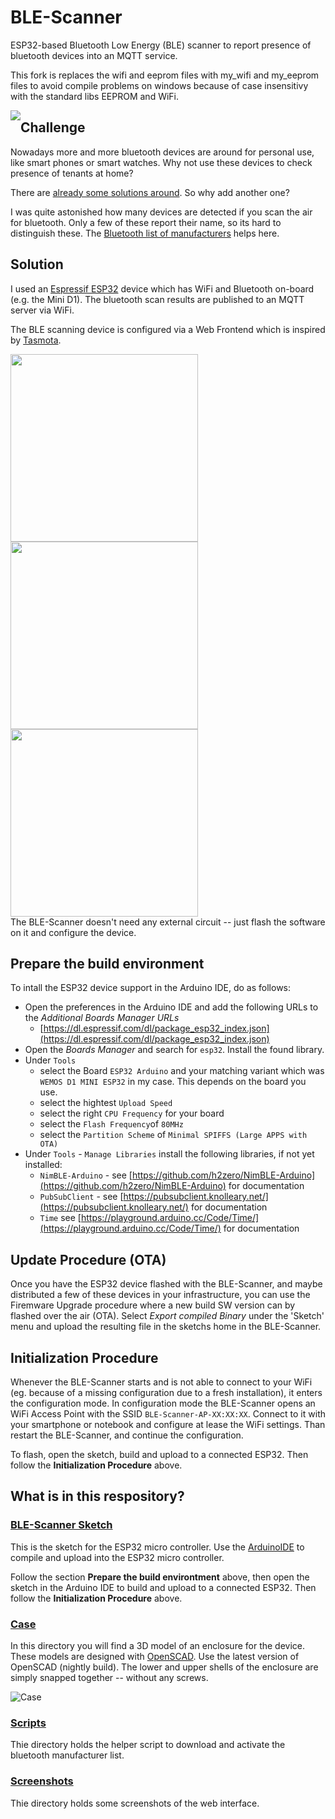 # BLE-Scanner

ESP32-based Bluetooth Low Energy (BLE) scanner to report presence of bluetooth devices into an MQTT service.

This fork is replaces the wifi and eeprom files with my_wifi and my_eeprom files to avoid compile problems on windows because of case insensitivy with the standard libs EEPROM and WiFi.  



<div style="float:left;">
<img src="Ressources/Screenshots/BLE-Scanner-Screenshot-Scanlist.png">
</div>

## Challenge

Nowadays more and more bluetooth devices are around for personal use, like smart phones or smart watches. Why not use these devices to check presence of tenants at home?

There are [already some solutions around](https://github.com/search?q=ble+scan+esp32&type=Repositories). So why add another one?

I was quite astonished how many devices are detected if you scan the air for bluetooth. Only a few of these report their name, so its hard to distinguish these. The [Bluetooth list of manufacturers](https://www.bluetooth.com/specifications/assigned-numbers/company-identifiers/) helps here.

## Solution

I used an [Espressif ESP32](https://www.espressif.com/en/products/socs/esp32) device which has WiFi and Bluetooth on-board (e.g. the Mini D1). The bluetooth scan results are published to an MQTT server via WiFi.

The BLE scanning device is configured via a Web Frontend which is inspired by [Tasmota](https://github.com/arendst/Tasmota).

<div style="float:left;">
<img src="Ressources/Screenshots/BLE-Scanner-Screenshot-Main.png" height="300px">
<img src="Ressources/Screenshots/BLE-Scanner-Screenshot-Config.png" height="300px">
<img src="Ressources/Screenshots/BLE-Scanner-Screenshot-Info.png" height="300px">
</div>

The BLE-Scanner doesn't need any external circuit -- just flash the software on it and configure the device.

## Prepare the build environment

To intall the ESP32 device support in the Arduino IDE, do as follows:

* Open the preferences in the Arduino IDE and add the following URLs to the _Additional Boards Manager URLs_ 
  * [https://dl.espressif.com/dl/package_esp32_index.json](https://dl.espressif.com/dl/package_esp32_index.json)
* Open the _Boards Manager_ and search for `esp32`. Install the found library.  
* Under `Tools`
  * select the Board `ESP32 Arduino` and your matching variant which was `WEMOS D1 MINI ESP32` in my case. This depends on the board you use.
  * select the hightest `Upload Speed`
  * select the right `CPU Frequency` for your board
  * select the `Flash Frequency`of `80MHz`
  * select the `Partition Scheme` of `Minimal SPIFFS (Large APPS with OTA)`
* Under `Tools` - `Manage Libraries` install the following libraries, if not yet installed:
  * `NimBLE-Arduino` - see [https://github.com/h2zero/NimBLE-Arduino](https://github.com/h2zero/NimBLE-Arduino) for documentation
  * `PubSubClient` - see [https://pubsubclient.knolleary.net/](https://pubsubclient.knolleary.net/) for documentation
  * `Time` see [https://playground.arduino.cc/Code/Time/](https://playground.arduino.cc/Code/Time/) for documentation

## Update Procedure (OTA)

Once you have the ESP32 device flashed with the BLE-Scanner, and maybe distributed a few of these devices in your infrastructure,
you can use the Firemware Upgrade procedure where a new build SW version can by flashed over the air (OTA).
Select _Export compiled Binary_ under the 'Sketch' menu and upload the resulting file in the sketchs home in the BLE-Scanner.

## Initialization Procedure

Whenever the BLE-Scanner starts and is not able to connect to your WiFi (eg. because of a missing configuration due to a fresh installation), it enters the configuration mode.
In configuration mode the BLE-Scanner opens an WiFi Access Point with the SSID `BLE-Scanner-AP-XX:XX:XX`. Connect to it with your smartphone or notebook and configure at lease the WiFi settings. Than restart the BLE-Scanner, and continue the configuration.

To flash, open the sketch, build and upload to a connected ESP32. Then follow the **Initialization Procedure** above.


## What is in this respository?

### [BLE-Scanner Sketch](BLE-Scanner/)

This is the sketch for the ESP32 micro controller. Use the [ArduinoIDE](https://www.arduino.cc/en/main/software) to compile and upload into the ESP32 micro controller.

Follow the section **Prepare the build environtment** above, then open the sketch in the Arduino IDE to build and upload to a connected ESP32.
Then follow the **Initialization Procedure** above.


### [Case](Case/)

In this directory you will find a 3D model of an enclosure for the device.
These models are designed with [OpenSCAD](https://www.openscad.org/). Use the latest version of OpenSCAD (nightly build).
The lower and upper shells of the enclosure are simply snapped together -- without any screws.

![Case](Case/BLE-Scanner.png)


### [Scripts](Ressources/Scripts/)

Thie directory holds the helper script to download and activate the bluetooth manufacturer list.

### [Screenshots](Ressources/Screenshots/)

Thie directory holds some screenshots of the web interface.
